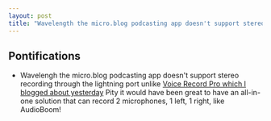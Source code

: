 ```yaml
---
layout: post
title: "Wavelength the micro.blog podcasting app doesn't support stereo recording through the lightning port"
---
```


## Pontifications

* Wavelengh the micro.blog podcasting app doesn't support stereo recording through the lightning port unlike [Voice Record Pro which I blogged about yesterday](http://rolandtanglao.com/2018/08/01/p1-voice-record-pro-records-stereo-through-ios-lightning-port/)
Pity it would have been great to have an all-in-one solution that can record 2 microphones, 1 left, 1 right, like AudioBoom!
